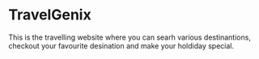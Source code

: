 # TravelGenix

This is the travelling website where you can searh various destinantions, checkout your favourite desination and make your holdiday special.

